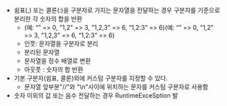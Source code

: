 - 쉼표(,) 또는 콜론(:)을 구분자로 가지는 문자열을 전달하는 경우 구분자를 기준으로 분리한 각 숫자의 합을 반환
    - (예: “” => 0, "1,2" => 3, "1,2,3" => 6, “1,2:3” => 6)(예: “” => 0, "1,2" => 3, "1,2,3" => 6, “1,2:3” => 6)
    - 인풋: 문자열을 구분자로 분리
    - 분리된 문자열
    - 문자열을 정수 배열로 변환
    - 아웃풋 :  숫자의 합 반환  
-  기본 구분자(쉼표, 콜론)외에 커스텀 구분자를 지정할 수 있다.
    - 문자열 앞부분"//"와 "\n"사이에 위치하는 문자를 커스텀 구분자로 사용함
- 숫자 이외의 값 또는 음수 전달하는 경우 RuntimeExceSption 발